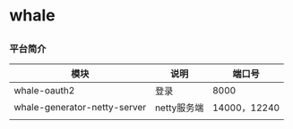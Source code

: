 # whale 
## 
### 平台简介    


|     模块 |    说明  |   端口号   |
| ---- | ---- | ---- |
|   whale-oauth2   | 登录     |  8000    |
|   whale-generator-netty-server   |    netty服务端  |  14000，12240    |
|      |      |      |

